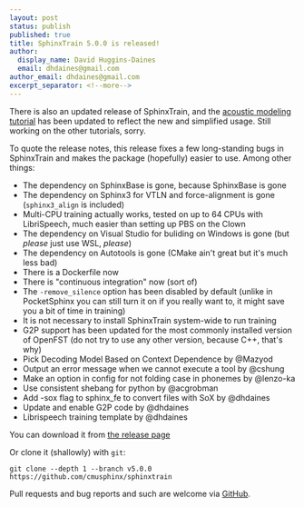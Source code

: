 ```yaml
---
layout: post
status: publish
published: true
title: SphinxTrain 5.0.0 is released!
author:
  display_name: David Huggins-Daines
  email: dhdaines@gmail.com
author_email: dhdaines@gmail.com
excerpt_separator: <!--more-->
---
```


There is also an updated release of SphinxTrain, and the [acoustic
modeling tutorial](/wiki/tutorialam) has been updated to reflect the
new and simplified usage.  Still working on the other tutorials, sorry.

To quote the release notes, this release fixes a few long-standing
bugs in SphinxTrain and makes the package (hopefully) easier to use.
Among other things:

- The dependency on SphinxBase is gone, because SphinxBase is gone
- The dependency on Sphinx3 for VTLN and force-alignment is gone (`sphinx3_align` is included)
- Multi-CPU training actually works, tested on up to 64 CPUs with LibriSpeech, much easier than setting up PBS on the Clown
- The dependency on Visual Studio for buliding on Windows is gone (but *please* just use WSL, *please*)
- The dependency on Autotools is gone (CMake ain't great but it's much less bad)
- There is a Dockerfile now
- There is "continuous integration" now (sort of)
- The `-remove_silence` option has been disabled by default (unlike in PocketSphinx you can still turn it on if you really want to, it might save you a bit of time in training)
- It is not necessary to install SphinxTrain system-wide to run training
- G2P support has been updated for the most commonly installed version of OpenFST (do not try to use any other version, because C++, that's why)
- Pick Decoding Model Based on Context Dependence by @Mazyod
- Output an error message when we cannot execute a tool by @cshung
- Make an option in config for not folding case in phonemes by @lenzo-ka
- Use consistent shebang for python by @acgrobman
- Add -sox flag to sphinx_fe to convert files with SoX by @dhdaines
- Update and enable G2P code by @dhdaines
- Librispeech training template by @dhdaines

You can download it from [the release page](https://github.com/cmusphinx/sphinxtrain/releases/tag/v5.0.0)

Or clone it (shallowly) with `git`:

    git clone --depth 1 --branch v5.0.0 https://github.com/cmusphinx/sphinxtrain

Pull requests and bug reports and such are welcome via
[GitHub](https://github.com/cmusphinx/pocketsphinx).
